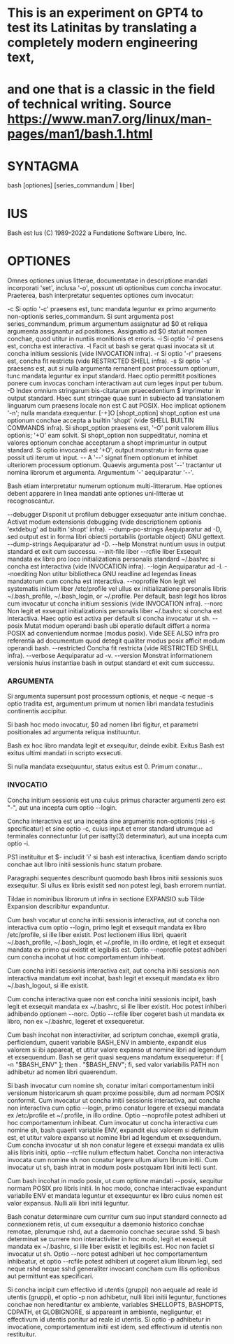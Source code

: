 # This is an experiment on GPT4 to test its Latinitas by translating a completely modern engineering text,
# and one that is a classic in the field of technical writing. Source https://www.man7.org/linux/man-pages/man1/bash.1.html

# SYNTAGMA
bash [optiones] [series_commandum | liber]

# IUS
Bash est Ius (C) 1989-2022 a Fundatione Software Libero,
Inc.

# OPTIONES
Omnes optiones unius litterae, documentatae in descriptione mandati incorporati 'set', inclusa '-o', possunt uti optionibus cum concha invocatur. Praeterea, bash interpretatur sequentes optiones cum invocatur:

-c     Si optio '-c' praesens est, tunc mandata leguntur ex primo argumento non-optionis series_commandum. Si sunt argumenta post series_commandum, primum argumentum assignatur ad $0 et reliqua argumenta assignantur ad positiones. Assignatio ad $0 statuit nomen conchae, quod utitur in nuntiis monitionis et erroris.
-i     Si optio '-i' praesens est, concha est interactiva.
-l     Facit ut bash se gerat quasi invocata sit ut concha initium sessionis (vide INVOCATION infra).
-r     Si optio '-r' praesens est, concha fit restricta (vide RESTRICTED SHELL infra).
-s     Si optio '-s' praesens est, aut si nulla argumenta remanent post processum optionum, tunc mandata leguntur ex input standard. Haec optio permittit positiones ponere cum invocas concham interactivam aut cum leges input per tubum.
-D     Index omnium stringarum bis-citatarum praecedentium $ imprimetur in output standard. Haec sunt stringae quae sunt in subiecto ad translationem linguarum cum praesens locale non est C aut POSIX. Hoc implicat optionem '-n'; nulla mandata exequentur.
[-+]O [shopt_option]
              shopt_option est una optionum conchae accepta a builtin 'shopt' (vide SHELL BUILTIN COMMANDS infra). Si shopt_option praesens est, '-O' ponit valorem illius optionis; '+O' eam solvit. Si shopt_option non suppeditatur, nomina et valores optionum conchae acceptarum a shopt imprimuntur in output standard. Si optio invocandi est '+O', output monstratur in forma quae possit uti iterum ut input.
--     A '--' signat finem optionum et inhibet ulteriorem processum optionum. Quaevis argumenta post '--' tractantur ut nomina librorum et argumenta. Argumentum '-' aequiparatur '--'.

Bash etiam interpretatur numerum optionum multi-litterarum. Hae optiones debent apparere in linea mandati ante optiones uni-litterae ut recognoscantur.

--debugger
        Disponit ut profilum debugger exsequatur ante initium conchae. Activat modum extensionis debugging (vide descriptionem optionis 'extdebug' ad builtin 'shopt' infra).
--dump-po-strings
        Aequiparatur ad -D, sed output est in forma libri obiecti portabilis (portable object) GNU gettext.
--dump-strings
        Aequiparatur ad -D.
--help Monstrat nuntium usus in output standard et exit cum successu.
--init-file liber
--rcfile liber
        Exsequit mandata ex libro pro loco initializationis personalis standard ~/.bashrc si concha est interactiva (vide INVOCATION infra).
--login
        Aequiparatur ad -l.
--noediting
        Non utitur bibliotheca GNU readline ad legendas lineas mandatorum cum concha est interactiva.
--noprofile
        Non legit vel systematis initium liber /etc/profile vel ullus ex initializatione personalis libris ~/.bash_profile, ~/.bash_login, or ~/.profile. Per default, bash legit hos libros cum invocatur ut concha initium sessionis (vide INVOCATION infra).
--norc Non legit et exsequit initializationis personalis liber ~/.bashrc si concha est interactiva. Haec optio est activa per default si concha invocatur ut sh.
--posix
        Mutat modum operandi bash ubi operatio default differt a norma POSIX ad conveniendum normae (modus posix). Vide SEE ALSO infra pro referentia ad documentum quod detegit qualiter modus posix afficit modum operandi bash.
--restricted
        Concha fit restricta (vide RESTRICTED SHELL infra).
--verbose
        Aequiparatur ad -v.
--version
        Monstrat informationem versionis huius instantiae bash in output standard et exit cum successu.

### ARGUMENTA
Si argumenta supersunt post processum optionis, et neque -c neque -s optio tradita est, argumentum primum ut nomen libri mandata testudinis continentis accipitur.

Si bash hoc modo invocatur, $0 ad nomen libri figitur, et parametri positionales ad argumenta reliqua instituuntur. 

Bash ex hoc libro mandata legit et exsequitur, deinde exibit. Exitus Bash est exitus ultimi mandati in scripto exsecuti. 

Si nulla mandata exsequuntur, status exitus est 0. Primum conatur...

### INVOCATIO
Concha initium sessionis est una cuius primus character argumenti zero est "-", aut una incepta cum optio --login.

Concha interactiva est una incepta sine argumentis non-optionis (nisi -s specificatur) et sine optio -c, cuius input et error standard utrumque ad terminales connectuntur (ut per isatty(3) determinatur), aut una incepta cum optio -i. 

PS1 instituitur et $- includit 'i' si bash est interactiva, licentiam dando scripto conchae aut libro initii sessionis hunc statum probare.

Paragraphi sequentes describunt quomodo bash libros initii sessionis suos exsequitur. Si ullus ex libris existit sed non potest legi, bash errorem nuntiat. 

Tildae in nominibus librorum ut infra in sectione EXPANSIO sub Tilde Expansion describitur expanduntur.

Cum bash vocatur ut concha initii sessionis interactiva, aut ut concha non interactiva cum optio --login, primo legit et exsequit mandata ex libro /etc/profile, si ille liber existit. Post lectionem illius libri, quaerit ~/.bash_profile, ~/.bash_login, et ~/.profile, in illo ordine, et legit et exsequit mandata ex primo qui existit et legibilis est. Optio --noprofile potest adhiberi cum concha incohat ut hoc comportamentum inhibeat.

Cum concha initii sessionis interactiva exit, aut concha initii sessionis non interactiva mandatum exit incohat, bash legit et exsequit mandata ex libro ~/.bash_logout, si ille existit.

Cum concha interactiva quae non est concha initii sessionis incipit, bash legit et exsequit mandata ex ~/.bashrc, si ille liber existit. Hoc potest inhiberi adhibendo optionem --norc. Optio --rcfile liber cogeret bash ut mandata ex libro, non ex ~/.bashrc, legeret et exsequeretur.

Cum bash incohat non interactiviter, ad scriptum conchae, exempli gratia, perficiendum, quaerit variabile BASH_ENV in ambiente, expandit eius valorem si ibi appareat, et utitur valore expanso ut nomine libri ad legendum et exsequendum. Bash se gerit quasi sequens mandatum exsequeretur: if [ -n "$BASH_ENV" ]; then . "$BASH_ENV"; fi, sed valor variabilis PATH non adhibetur ad nomen libri quaerendum.

Si bash invocatur cum nomine sh, conatur imitari comportamentum initii versionum historicarum sh quam proxime possibile, dum ad normam POSIX conformit. Cum invocatur ut concha initii sessionis interactiva, aut concha non interactiva cum optio --login, primo conatur legere et exsequi mandata ex /etc/profile et ~/.profile, in illo ordine. Optio --noprofile potest adhiberi ut hoc comportamentum inhibeat. Cum invocatur ut concha interactiva cum nomine sh, bash quaerit variabile ENV, expandit eius valorem si definitum est, et utitur valore expanso ut nomine libri ad legendum et exsequendum. Cum concha invocatur ut sh non conatur legere et exsequi mandata ex ullis aliis libris initii, optio --rcfile nullum effectum habet. Concha non interactiva invocata cum nomine sh non conatur legere ullum alium librum initii. Cum invocatur ut sh, bash intrat in modum posix postquam libri initii lecti sunt.

Cum bash incohat in modo posix, ut cum optione mandati --posix, sequitur normam POSIX pro libris initii. In hoc modo, conchae interactivae expandunt variabile ENV et mandata leguntur et exsequuntur ex libro cuius nomen est valor expansus. Nulli alii libri initii leguntur.

Bash conatur determinare cum curritur cum suo input standard connecto ad connexionem retis, ut cum exsequitur a daemonio historico conchae remotae, plerumque rshd, aut a daemonio conchae securae sshd. Si bash determinat se currere non interactiviter in hoc modo, legit et exsequit mandata ex ~/.bashrc, si ille liber existit et legibilis est. Hoc non faciet si invocatur ut sh. Optio --norc potest adhiberi ut hoc comportamentum inhibeatur, et optio --rcfile potest adhiberi ut cogeret alium librum legi, sed neque rshd neque sshd generaliter invocant concham cum illis optionibus aut permittunt eas specificari.

Si concha incipit cum effectivo id utentis (gruppi) non aequale ad reale id utentis (gruppi), et optio -p non adhibetur, nulli libri initii leguntur, functiones conchae non hereditantur ex ambiente, variables SHELLOPTS, BASHOPTS, CDPATH, et GLOBIGNORE, si appareant in ambiente, negliguntur, et effectivum id utentis ponitur ad reale id utentis. Si optio -p adhibetur in invocatione, comportamentum initii est idem, sed effectivum id utentis non restituitur.

